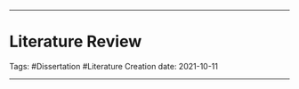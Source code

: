 -----------------------------------------------
# Literature Review
Tags:  #Dissertation #Literature 
Creation date: 2021-10-11

-----------------------------------------------
